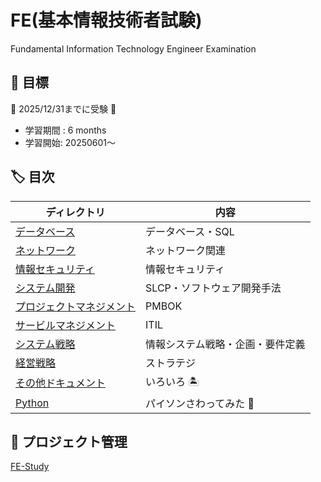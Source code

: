 # FE(基本情報技術者試験)

Fundamental Information Technology Engineer Examination

## :dart: 目標

:dog: 2025/12/31までに受験 :dog:

- 学習期間 : 6 months
- 学習開始: 20250601〜

## :label: 目次

| ディレクトリ                      | 内容                             |
|-----------------------------------|----------------------------------|
| [データベース](./db/)             | データベース・SQL                |
| [ネットワーク](./network/)        | ネットワーク関連                 |
| [情報セキュリティ](./is/)         | 情報セキュリティ                 |
| [システム開発](./development/)    | SLCP・ソフトウェア開発手法       |
| [プロジェクトマネジメント](./pm/) | PMBOK                            |
| [サービルマネジメント](./sm/)     | ITIL                             |
| [システム戦略](./ss/)             | 情報システム戦略・企画・要件定義 |
| [経営戦略](./ms/)                 | ストラテジ                       |
| [その他ドキュメント](./doc/)      | いろいろ :desert_island:         |
| [Python](./python/)               | パイソンさわってみた :dog:       |

## :pushpin: プロジェクト管理

[FE-Study](https://github.com/users/tomo-john/projects/2)


